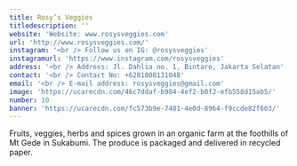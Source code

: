 ```yaml
---
title: Rosy’s Veggies
titledescription: ''
website: 'Website: www.rosysveggies.com'
url: 'http://www.rosysveggies.com/'
instagram: '<br /> Follow us on IG: @rosysveggies'
instagramurl: 'https://www.instagram.com/rosysveggies'
address: '<br /> Address: Jl. Dahlia no. 1, Bintaro, Jakarta Selatan'
contact: '<br /> Contact No: +6281808131048'
email: '<br /> E-mail address: rosysveggies@gmail.com'
image: 'https://ucarecdn.com/46c7ddaf-b984-4ef2-b0f2-efb558d15ab5/'
number: 10
banner: 'https://ucarecdn.com/fc573b9e-7481-4e0d-8964-f9ccde82f603/'
---
```

Fruits, veggies, herbs and spices grown in an organic farm at the foothills of Mt Gede in Sukabumi.  The produce is packaged and delivered in recycled paper.
